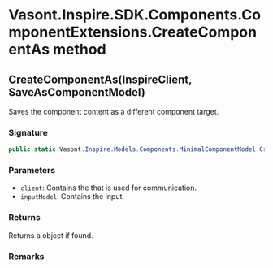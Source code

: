 # Vasont.Inspire.SDK.Components.ComponentExtensions.CreateComponentAs method
## CreateComponentAs(InspireClient, SaveAsComponentModel)
Saves the component content as a different component target.

### Signature
```csharp
public static Vasont.Inspire.Models.Components.MinimalComponentModel CreateComponentAs(InspireClient client, SaveAsComponentModel inputModel)
```
### Parameters
- `client`: Contains the  that is used for communication.
- `inputModel`: Contains the  input.

### Returns
Returns a  object if found.
### Remarks


